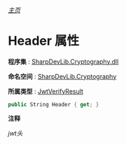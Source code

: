 ###### [主页](./Index.md "主页")

# Header 属性

**程序集** : [SharpDevLib.Cryptography.dll](./SharpDevLib.Cryptography.assembly.md "SharpDevLib.Cryptography.dll")

**命名空间** : [SharpDevLib.Cryptography](./SharpDevLib.Cryptography.namespace.md "SharpDevLib.Cryptography")

**所属类型** : [JwtVerifyResult](./SharpDevLib.Cryptography.JwtVerifyResult.md "JwtVerifyResult")

``` csharp
public String Header { get; }
```

**注释**

*jwt头*




